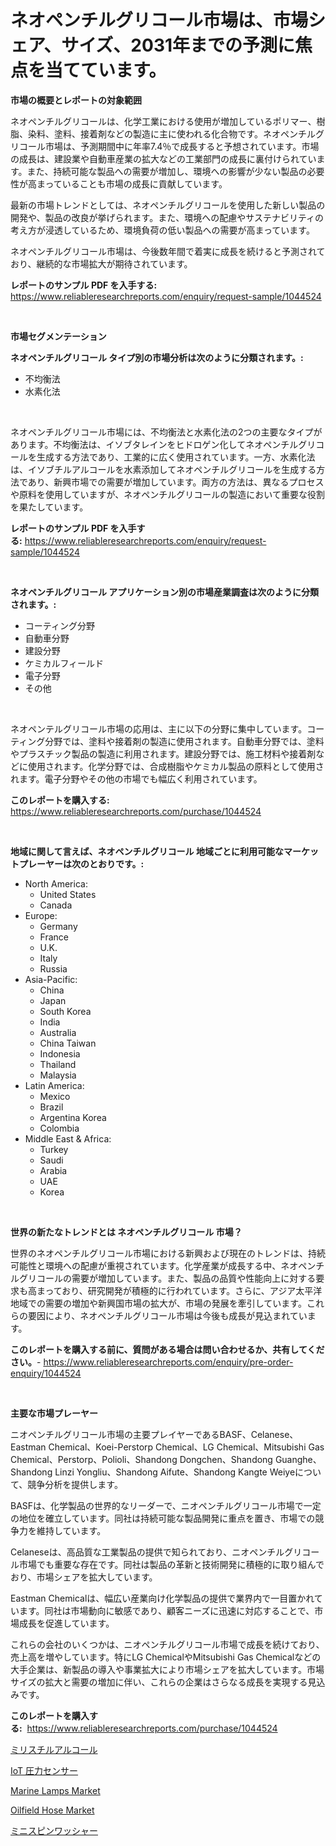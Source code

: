 <p><h1>ネオペンチルグリコール市場は、市場シェア、サイズ、2031年までの予測に焦点を当てています。</h1></p><p><strong>市場の概要とレポートの対象範囲</strong></p>
<p><p>ネオペンチルグリコールは、化学工業における使用が増加しているポリマー、樹脂、染料、塗料、接着剤などの製造に主に使われる化合物です。ネオペンチルグリコール市場は、予測期間中に年率7.4％で成長すると予想されています。市場の成長は、建設業や自動車産業の拡大などの工業部門の成長に裏付けられています。また、持続可能な製品への需要が増加し、環境への影響が少ない製品の必要性が高まっていることも市場の成長に貢献しています。</p><p>最新の市場トレンドとしては、ネオペンチルグリコールを使用した新しい製品の開発や、製品の改良が挙げられます。また、環境への配慮やサステナビリティの考え方が浸透しているため、環境負荷の低い製品への需要が高まっています。</p><p>ネオペンチルグリコール市場は、今後数年間で着実に成長を続けると予測されており、継続的な市場拡大が期待されています。</p></p>
<p><strong>レポートのサンプル PDF を入手する:</strong> <a href="https://www.reliableresearchreports.com/enquiry/request-sample/1044524">https://www.reliableresearchreports.com/enquiry/request-sample/1044524</a></p>
<p>&nbsp;</p>
<p><strong>市場セグメンテーション</strong></p>
<p><strong>ネオペンチルグリコール タイプ別の市場分析は次のように分類されます。:</strong></p>
<p><ul><li>不均衡法</li><li>水素化法</li></ul></p>
<p>&nbsp;</p>
<p><p>ネオペンチルグリコール市場には、不均衡法と水素化法の2つの主要なタイプがあります。不均衡法は、イソブタレインをヒドロゲン化してネオペンチルグリコールを生成する方法であり、工業的に広く使用されています。一方、水素化法は、イソブチルアルコールを水素添加してネオペンチルグリコールを生成する方法であり、新興市場での需要が増加しています。両方の方法は、異なるプロセスや原料を使用していますが、ネオペンチルグリコールの製造において重要な役割を果たしています。</p></p>
<p><strong>レポートのサンプル PDF を入手する:</strong>&nbsp;<a href="https://www.reliableresearchreports.com/enquiry/request-sample/1044524">https://www.reliableresearchreports.com/enquiry/request-sample/1044524</a></p>
<p>&nbsp;</p>
<p><strong> ネオペンチルグリコール アプリケーション別の市場産業調査は次のように分類されます。:</strong></p>
<p><ul><li>コーティング分野</li><li>自動車分野</li><li>建設分野</li><li>ケミカルフィールド</li><li>電子分野</li><li>その他</li></ul></p>
<p>&nbsp;</p>
<p><p>ネオペンテルグリコール市場の応用は、主に以下の分野に集中しています。コーティング分野では、塗料や接着剤の製造に使用されます。自動車分野では、塗料やプラスチック製品の製造に利用されます。建設分野では、施工材料や接着剤などに使用されます。化学分野では、合成樹脂やケミカル製品の原料として使用されます。電子分野やその他の市場でも幅広く利用されています。</p></p>
<p><strong>このレポートを購入する:</strong>&nbsp; <a href="https://www.reliableresearchreports.com/purchase/1044524">https://www.reliableresearchreports.com/purchase/1044524</a></p>
<p>&nbsp;</p>
<p><strong>地域に関して言えば、ネオペンチルグリコール 地域ごとに利用可能なマーケットプレーヤーは次のとおりです。:</strong></p>
<p><ul>
    <li>
        North America:
        <ul>
            <li>United States</li>
            <li>Canada</li>
        </ul>
    </li>
    <li>
        Europe:
        <ul>
            <li>Germany</li>
            <li>France</li>
            <li>U.K.</li>
            <li>Italy</li>
            <li>Russia</li>
        </ul>
    </li>
    <li>
        Asia-Pacific:
        <ul>
            <li>China</li>
            <li>Japan</li>
            <li>South Korea</li>
            <li>India</li>
            <li>Australia</li>
            <li>China Taiwan</li>
            <li>Indonesia</li>
            <li>Thailand</li>
            <li>Malaysia</li>
        </ul>
    </li>
    <li>
        Latin America:
        <ul>
            <li>Mexico</li>
            <li>Brazil</li>
            <li>Argentina Korea</li>
            <li>Colombia</li>
        </ul>
    </li>
    <li>
        Middle East & Africa:
        <ul>
            <li>Turkey</li>
            <li>Saudi</li>
            <li>Arabia</li>
            <li>UAE</li>
            <li>Korea</li>
        </ul>
    </li>
    </ul></p>
<p>&nbsp;</p>
<p><strong>世界の新たなトレンドとは ネオペンチルグリコール 市場？</strong></p>
<p><p>世界のネオペンチルグリコール市場における新興および現在のトレンドは、持続可能性と環境への配慮が重視されています。化学産業が成長する中、ネオペンチルグリコールの需要が増加しています。また、製品の品質や性能向上に対する要求も高まっており、研究開発が積極的に行われています。さらに、アジア太平洋地域での需要の増加や新興国市場の拡大が、市場の発展を牽引しています。これらの要因により、ネオペンチルグリコール市場は今後も成長が見込まれています。</p></p>
<p><strong>このレポートを購入する前に、質問がある場合は問い合わせるか、共有してください。</strong>- <a href="https://www.reliableresearchreports.com/enquiry/pre-order-enquiry/1044524">https://www.reliableresearchreports.com/enquiry/pre-order-enquiry/1044524</a></p>
<p>&nbsp;</p>
<p><strong>主要な市場プレーヤー</strong></p>
<p><p>ニオペンチルグリコール市場の主要プレイヤーであるBASF、Celanese、Eastman Chemical、Koei-Perstorp Chemical、LG Chemical、Mitsubishi Gas Chemical、Perstorp、Polioli、Shandong Dongchen、Shandong Guanghe、Shandong Linzi Yongliu、Shandong Aifute、Shandong Kangte Weiyeについて、競争分析を提供します。</p><p>BASFは、化学製品の世界的なリーダーで、ニオペンチルグリコール市場で一定の地位を確立しています。同社は持続可能な製品開発に重点を置き、市場での競争力を維持しています。</p><p>Celaneseは、高品質な工業製品の提供で知られており、ニオペンチルグリコール市場でも重要な存在です。同社は製品の革新と技術開発に積極的に取り組んでおり、市場シェアを拡大しています。</p><p>Eastman Chemicalは、幅広い産業向け化学製品の提供で業界内で一目置かれています。同社は市場動向に敏感であり、顧客ニーズに迅速に対応することで、市場成長を促進しています。</p><p>これらの会社のいくつかは、ニオペンチルグリコール市場で成長を続けており、売上高を増やしています。特にLG ChemicalやMitsubishi Gas Chemicalなどの大手企業は、新製品の導入や事業拡大により市場シェアを拡大しています。市場サイズの拡大と需要の増加に伴い、これらの企業はさらなる成長を実現する見込みです。</p></p>
<p><strong>このレポートを購入する:</strong>&nbsp;&nbsp;<a href="https://www.reliableresearchreports.com/purchase/1044524">https://www.reliableresearchreports.com/purchase/1044524</a></p>
<p><p><a href="https://github.com/cnnriuez22368/Market-Research-Report-List-1/blob/main/1923474191012.md">ミリスチルアルコール</a></p><p><a href="https://medium.com/@camron674/iot%E3%83%97%E3%83%AC%E3%83%83%E3%82%B7%E3%83%A3%E3%83%BC%E3%82%BB%E3%83%B3%E3%82%B5%E3%83%BC%E5%B8%82%E5%A0%B4-2031%E5%B9%B4%E3%81%BE%E3%81%A7%E3%81%AE%E6%88%90%E5%8A%9F%E3%81%99%E3%82%8B%E3%83%93%E3%82%B8%E3%83%8D%E3%82%B9%E6%88%A6%E7%95%A5%E3%81%AE%E9%8D%B5%E3%82%92%E4%BA%88%E6%B8%AC-a5f838c91f35">IoT 圧力センサー</a></p><p><a href="https://issuu.com/reportprime-2/docs/marine-lamps-market-size-2030.pptx">Marine Lamps Market</a></p><p><a href="https://github.com/Krish2023na/Market-Research-Report-List-3/blob/main/oilfield-hose-market.md">Oilfield Hose Market</a></p><p><a href="https://medium.com/@briaabshire64/%E3%83%9F%E3%83%8B%E3%82%B9%E3%83%94%E3%83%B3%E3%83%AF%E3%83%83%E3%82%B7%E3%83%A3%E3%83%BC%E5%B8%82%E5%A0%B4%E3%81%AF-%E5%B8%82%E5%A0%B4%E3%82%B7%E3%82%A7%E3%82%A2-%E5%B8%82%E5%A0%B4%E3%83%88%E3%83%AC%E3%83%B3%E3%83%89-%E5%B8%82%E5%A0%B4%E6%88%90%E9%95%B7%E3%81%AB%E9%96%A2%E3%81%99%E3%82%8B%E6%83%85%E5%A0%B1%E3%82%92%E6%8F%90%E4%BE%9B%E3%81%97%E3%81%A6%E3%81%84%E3%81%BE%E3%81%99-eee158f8b964">ミニスピンワッシャー</a></p></p>